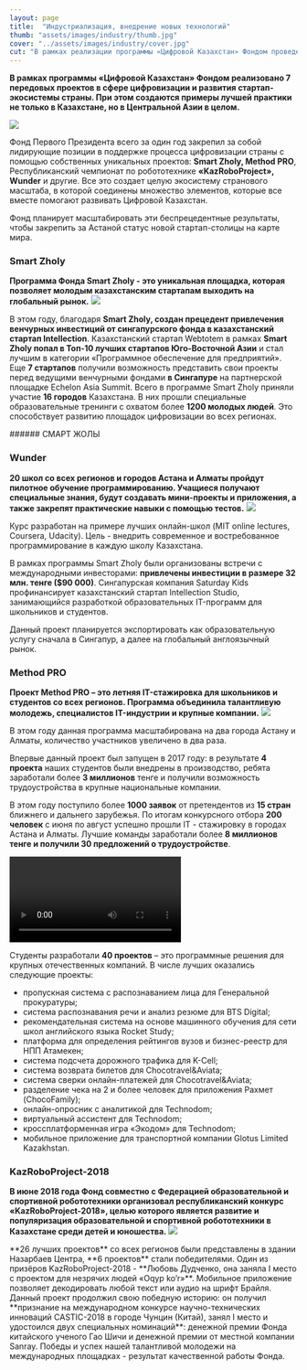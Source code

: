 ```yaml
---
layout: page
title:  "Индустриализация, внедрение новых технологий"
thumb: "assets/images/industry/thumb.jpg"
cover: "../assets/images/industry/cover.jpg"
cut: "В рамках реализации программы «Цифровой Казахстан» Фондом проведено 6 проектов. Реализуются передовые программы в сфере цифровизации и развития стартап-экосистемы страны, создавая примеры лучшей практики не только в Казахстане, но в Центральной Азии в целом."
---
```


**В рамках программы «Цифровой Казахстан» Фондом реализовано 7 передовых
проектов в сфере цифровизации и развития стартап-экосистемы страны.
При этом создаются примеры лучшей практики не только в Казахстане,
но в Центральной Азии в целом.**

![](../assets/images/industry/main-infographic.jpg)

<div class="expandable-content" markdown="1" data-toggle="Свернуть все">

Фонд Первого Президента всего за один год закрепил за собой лидирующие позиции
в поддержке процесса цифровизации страны с помощью собственных уникальных
проектов: **Smart Zholy, Method PRO**, Республиканский чемпионат по робототехнике
**«KazRoboProject», Wunder** и другие. Все это создает целую экосистему странового
масштаба, в которой соединены множество элементов, которые все вместе помогают
развивать Цифровой Казахстан.

Фонд планирует масштабировать эти беспрецедентные результаты, чтобы закрепить
за Астаной статус новой стартап-столицы на карте мира.


### Smart Zholy
**Программа Фонда Smart Zholy - это уникальная площадка, которая позволяет
молодым казахстанским стартапам выходить на глобальный рынок.**
![](../assets/images/industry/smart-zholy-infographic.jpg)

<div class="expandable-content" markdown="1">

В этом году, благодаря **Smart Zholy, создан прецедент привлечения венчурных инвестиций от сингапурского фонда в казахстанский стартап Intellection**. Казахстанский стартап Webtotem в рамках **Smart Zholy попал в Топ-10 лучших стартапов Юго-Восточной Азии** и стал лучшим в категории «Программное обеспечение для предприятий». Еще **7 стартапов** получили возможность представить свои проекты перед ведущими венчурными фондами **в Сингапуре** на партнерской площадке Echelon Asia Summit. Всего в программе Smart Zholy приняли участие **16 городов** Казахстана. В них прошли специальные образовательные тренинги с охватом более **1200 молодых людей**. Это способствует развитию площадок цифровизации во всех регионах.

<div class="carousel" markdown="1"><div class="carousel-holder">
<div class="swiper-container">

<div class="swiper-wrapper">
<div class="swiper-slide" style="background-image: url(../assets/images/industry/smart-zholy-gallery/1.jpg)"></div>
<div class="swiper-slide" style="background-image: url(../assets/images/industry/smart-zholy-gallery/2.jpg)"></div>
<div class="swiper-slide" style="background-image: url(../assets/images/industry/smart-zholy-gallery/3.jpg)"></div>
<div class="swiper-slide" style="background-image: url(../assets/images/industry/smart-zholy-gallery/4.jpg)"></div>
<div class="swiper-slide" style="background-image: url(../assets/images/industry/smart-zholy-gallery/5.jpg)"></div>
<div class="swiper-slide" style="background-image: url(../assets/images/industry/smart-zholy-gallery/6.jpg)"></div>
<div class="swiper-slide" style="background-image: url(../assets/images/industry/smart-zholy-gallery/7.jpg)"></div>
<div class="swiper-slide" style="background-image: url(../assets/images/industry/smart-zholy-gallery/8.jpg)"></div>
<div class="swiper-slide" style="background-image: url(../assets/images/industry/smart-zholy-gallery/9.jpg)"></div>
<div class="swiper-slide" style="background-image: url(../assets/images/industry/smart-zholy-gallery/10.jpg)"></div>
</div>

<div class="swiper-pagination"></div>
</div>
</div></div>
###### СМАРТ ЖОЛЫ

</div>


### Wunder
**20 школ со всех регионов и городов Астана и Алматы пройдут пилотное обучение
программированию. Учащиеся получают специальные знания, будут создавать
мини-проекты и приложения, а также закрепят практические навыки с помощью
тестов.**
![](../assets/images/industry/wunder-infographic.jpg)

<div class="expandable-content" markdown="1">
Курс разработан на примере лучших онлайн-школ (MIT online lectures, Coursera,
Udacity). Цель - внедрить современное и востребованное программирование в
каждую школу Казахстана.

В рамках программы Smart Zholy были организованы встречи с международными инвесторами: **привлечены инвестиции в размере 32 млн. тенге ($90 000)**. Сингапурская компания Saturday Kids профинансирует казахстанский стартап Intellection Studio, занимающийся разработкой образовательных IT-программ для школьников и студентов.

Данный проект планируется экспортировать как образовательную услугу сначала в
Сингапур, а далее на глобальный англоязычный рынок.
</div>


### Method PRO
**Проект Method PRO – это летняя IT-стажировка для школьников и студентов со
всех регионов. Программа объединила талантливую молодежь, специалистов
IT-индустрии и крупные компании.**
![](../assets/images/industry/method-infographic.jpg)

<div class="expandable-content" markdown="1">
В этом году данная программа масштабирована на два города Астану и Алматы,
количество участников увеличено в два раза.  

Впервые данный проект был запущен в 2017 году: в результате **4 проекта** наших
студентов были внедрены в производство, ребята заработали более **3 миллионов**
тенге и получили возможность трудоустройства в крупные национальные компании.

В этом году поступило более **1000 заявок** от претендентов из **15 стран** ближнего и
дальнего зарубежья. По итогам конкурсного отбора **200 человек** с июня по август
успешно прошли IT - стажировку в городах Астана и Алматы. Лучшие команды
заработали более **8 миллионов тенге и получили 30 предложений о трудоустройстве**.

<video controls>
  <source src="../assets/videos/Method.mp4#t=0.5" type="video/mp4" />
</video>

Студенты разработали **40 проектов** – это программные решения для крупных
отечественных компаний. В числе лучших оказались следующие проекты:

- пропускная система с распознаванием лица для Генеральной прокуратуры; ⠀
- система распознавания речи и анализ резюме для BTS Digital;
- рекомендательная система на основе машинного обучения для сети школ английского языка Rocket Study;
- платформа для определения рейтингов вузов и бизнес-реестр для НПП Атамекен;⠀
- система подсчета дорожного трафика для K-Cell;
- система возврата билетов для Chocotravel&Aviata;
- система сверки онлайн-платежей для Chocotravel&Aviata;
- разделение чека на 2 и более человек для приложения Рахмет (ChocoFamily);⠀
- онлайн-опросник с аналитикой для Technodom;
- виртуальный ассистент для Technodom;⠀
- кроссплатформенная игра «Экодом» для Technodom;
- мобильное приложение для транспортной компании Glotus Limited Kazakhstan.

<div class="carousel" markdown="1"><div class="carousel-holder">
<div class="swiper-container">

<div class="swiper-wrapper">
<div class="swiper-slide" style="background-image: url(../assets/images/industry/method-gallery/1.jpg)"></div>
<div class="swiper-slide" style="background-image: url(../assets/images/industry/method-gallery/2.jpg)"></div>
<div class="swiper-slide" style="background-image: url(../assets/images/industry/method-gallery/3.jpg)"></div>
</div>

<div class="swiper-pagination"></div>
</div>
</div></div>

</div>


### KazRoboProject-2018
**В июне 2018 года Фонд совместно с Федерацией образовательной и спортивной
робототехники организовал республиканский конкурс «KazRoboProject-2018»,
целью которого является развитие и популяризация образовательной и спортивной
робототехники в Казахстане среди детей и юношества.**
![](../assets/images/industry/kazrobo-infographic.jpg)

<div class="expandable-content" markdown="1">
**26 лучших проектов** со всех регионов были представлены в здании Назарбаев Центра,
**6 проектов** стали победителями. Один из призёров KazRoboProject-2018 - **Любовь
Дудченко, она заняла I место с проектом для незрячих людей «Oqyp ko’r»**.
Мобильное приложение позволяет декодировать любой текст или аудио на шрифт
Брайля. Данный проект продолжил свою победную историю: он получил **признание
на международном конкурсе научно-технических инноваций CASTIC-2018 в городе
Чунцин (Китай), занял I место и удостоился двух специальных номинаций**:
 денежной премии Фонда китайского ученого Гао Шичи и денежной премии от
 местной компании Sanray. Победы и успех нашей талантливой молодежи на
 международных площадках - результат качественной работы Фонда.

<div class="carousel" markdown="1"><div class="carousel-holder">
<div class="swiper-container">

<div class="swiper-wrapper">
<div class="swiper-slide" style="background-image: url(../assets/images/industry/kazrobo/1.jpg)"></div>
<div class="swiper-slide" style="background-image: url(../assets/images/industry/kazrobo/2.jpg)"></div>
<div class="swiper-slide" style="background-image: url(../assets/images/industry/kazrobo/3.jpg)"></div>
<div class="swiper-slide" style="background-image: url(../assets/images/industry/kazrobo/4.jpg)"></div>
<div class="swiper-slide" style="background-image: url(../assets/images/industry/kazrobo/5.jpg)"></div>
<div class="swiper-slide" style="background-image: url(../assets/images/industry/kazrobo/6.jpg)"></div>
<div class="swiper-slide" style="background-image: url(../assets/images/industry/kazrobo/7.jpg)"></div>
</div>

<div class="swiper-pagination"></div>
</div>
</div></div>

</div>

</div>
